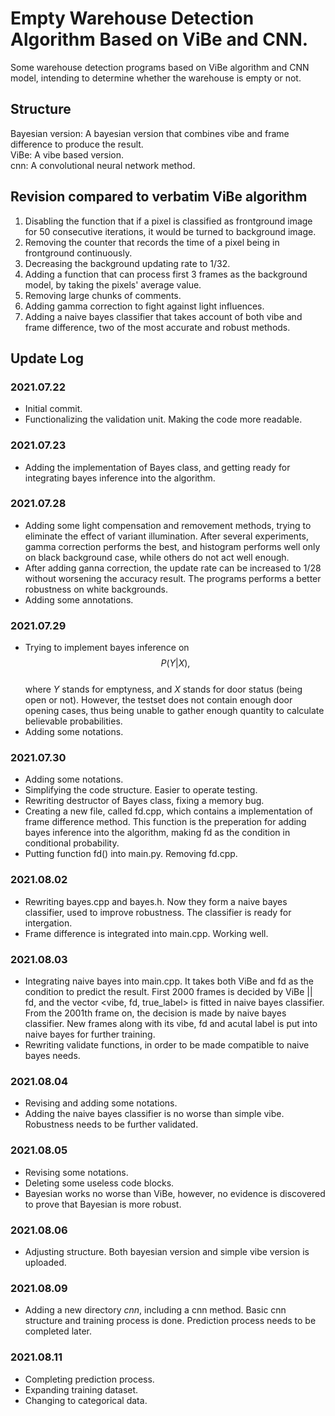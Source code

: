 # Empty Warehouse Detection Algorithm Based on ViBe and CNN.
  
Some warehouse detection programs based on ViBe algorithm and CNN model, intending to determine whether the warehouse is empty or not.  

## Structure

Bayesian version: A bayesian version that combines vibe and frame difference to produce the result.  
ViBe: A vibe based version.  
cnn: A convolutional neural network method.

## Revision compared to verbatim ViBe algorithm

1. Disabling the function that if a pixel is classified as frontground image for 50 consecutive iterations, it would be turned to background image.
2. Removing the counter that records the time of a pixel being in frontground continuously.
3. Decreasing the background updating rate to 1/32.
4. Adding a function that can process first 3 frames as the background model, by taking the pixels' average value.
5. Removing large chunks of comments.
6. Adding gamma correction to fight against light influences.
7. Adding a naive bayes classifier that takes account of both vibe and frame difference, two of the most accurate and robust methods.

## Update Log
### 2021.07.22
* Initial commit.
* Functionalizing the validation unit. Making the code more readable.

### 2021.07.23
* Adding the implementation of Bayes class, and getting ready for integrating bayes inference into the algorithm.

### 2021.07.28
* Adding some light compensation and removement methods, trying to eliminate the effect of variant illumination. After several experiments, gamma correction performs the best, and histogram performs well only on black background case, while others do not act well enough.
* After adding ganna correction, the update rate can be increased to 1/28 without worsening the accuracy result. The programs performs a better robustness on white backgrounds.
* Adding some annotations.

### 2021.07.29
* Trying to implement bayes inference on  
$$P(Y|X),$$  
where $Y$ stands for emptyness, and $X$ stands for door status (being open or not). However, the testset does not contain enough door opening cases, thus being unable to gather enough quantity to calculate believable probabilities.
* Adding some notations.

### 2021.07.30
* Adding some notations.
* Simplifying the code structure. Easier to operate testing.
* Rewriting destructor of Bayes class, fixing a memory bug.
* Creating a new file, called fd.cpp, which contains a implementation of frame difference method. This function is the preperation for adding bayes inference into the algorithm, making fd as the condition in conditional probability.
* Putting function fd() into main.py. Removing fd.cpp.

### 2021.08.02
* Rewriting bayes.cpp and bayes.h. Now they form a naive bayes classifier, used to improve robustness. The classifier is ready for intergation.
* Frame difference is integrated into main.cpp. Working well.

### 2021.08.03
* Integrating naive bayes into main.cpp. It takes both ViBe and fd as the condition to predict the result. First 2000 frames is decided by ViBe || fd, and the vector <vibe, fd, true_label> is fitted in naive bayes classifier. From the 2001th frame on, the decision is made by naive bayes classifier. New frames along with its vibe, fd and acutal label is put into naive bayes for further training.
* Rewriting validate functions, in order to be made compatible to naive bayes needs.

### 2021.08.04
* Revising and adding some notations.
* Adding the naive bayes classifier is no worse than simple vibe. Robustness needs to be further validated.

### 2021.08.05
* Revising some notations.
* Deleting some useless code blocks.
* Bayesian works no worse than ViBe, however, no evidence is discovered to prove that Bayesian is more robust.

### 2021.08.06
* Adjusting structure. Both bayesian version and simple vibe version is uploaded.

### 2021.08.09
* Adding a new directory *cnn*, including a cnn method. Basic cnn structure and training process is done. Prediction process needs to be completed later.

### 2021.08.11
* Completing prediction process.
* Expanding training dataset.
* Changing to categorical data.
